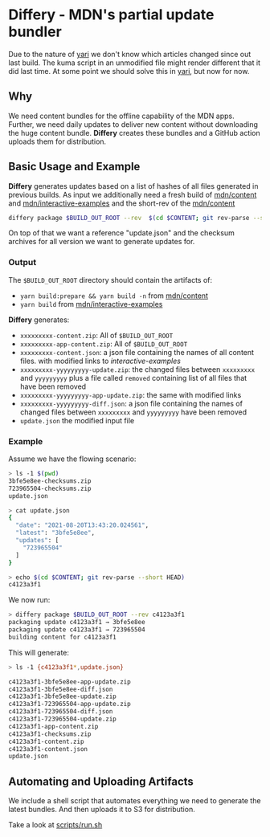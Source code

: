 # Differy - MDN's partial update bundler

Due to the nature of [yari] we don't know which articles changed since out last build.
The kuma script in an unmodified file might render different that it did last time.
At some point we should solve this in [yari], but now for now.

## Why

We need content bundles for the offline capability of the MDN apps. Further, we need
daily updates to deliver new content without downloading the huge content bundle.
**Differy** creates these bundles and a GitHub action uploads them for distribution.

## Basic Usage and Example

**Differy** generates updates based on a list of hashes of all files generated in previous
builds. As input we additionally need a fresh build of [mdn/content] and
[mdn/interactive-examples] and the short-rev of the [mdn/content]

```sh
differy package $BUILD_OUT_ROOT --rev  $(cd $CONTENT; git rev-parse --short HEAD)
```

On top of that we want a reference "update.json" and the checksum archives for
all version we want to generate updates for.

### Output

The `$BUILD_OUT_ROOT` directory should contain the artifacts of:

- `yarn build:prepare && yarn build -n` from [mdn/content]
- `yarn build` from [mdn/interactive-examples]

**Differy** generates:

- `xxxxxxxxx-content.zip`: All of `$BUILD_OUT_ROOT`
- `xxxxxxxxx-app-content.zip`: All of `$BUILD_OUT_ROOT`
- `xxxxxxxxx-content.json`: a json file containing the names of all
  content files.
  with modified links to _interactive-examples_
- `xxxxxxxxx-yyyyyyyyy-update.zip`: the changed files between `xxxxxxxxx` and
  `yyyyyyyyy` plus a file called `removed` containing list of all files that
  have been removed
- `xxxxxxxxx-yyyyyyyyy-app-update.zip`: the same with modified links
- `xxxxxxxxx-yyyyyyyyy-diff.json`: a json file containing the names of changed
  files between `xxxxxxxxx` and `yyyyyyyyy`
  have been removed
- `update.json` the modified input file

### Example

Assume we have the flowing scenario:

```sh
> ls -1 $(pwd)
3bfe5e8ee-checksums.zip
723965504-checksums.zip
update.json

> cat update.json
{
  "date": "2021-08-20T13:43:20.024561",
  "latest": "3bfe5e8ee",
  "updates": [
    "723965504"
  ]
}

> echo $(cd $CONTENT; git rev-parse --short HEAD)
c4123a3f1
```

We now run:

```sh
> differy package $BUILD_OUT_ROOT --rev c4123a3f1
packaging update c4123a3f1 → 3bfe5e8ee
packaging update c4123a3f1 → 723965504
building content for c4123a3f1
```

This will generate:

```sh
> ls -1 {c4123a3f1*,update.json}

c4123a3f1-3bfe5e8ee-app-update.zip
c4123a3f1-3bfe5e8ee-diff.json
c4123a3f1-3bfe5e8ee-update.zip
c4123a3f1-723965504-app-update.zip
c4123a3f1-723965504-diff.json
c4123a3f1-723965504-update.zip
c4123a3f1-app-content.zip
c4123a3f1-checksums.zip
c4123a3f1-content.zip
c4123a3f1-content.json
update.json
```

## Automating and Uploading Artifacts

We include a shell script that automates everything we need to generate
the latest bundles. And then uploads it to S3 for distribution.

Take a look at [scripts/run.sh](scripts/run.sh)

[yari]: https://github.com/mdn/yari
[mdn/content]: https://github.com/mdn/content
[mdn/interactive-examples]: https://github.com/mdn/interactive-examples
